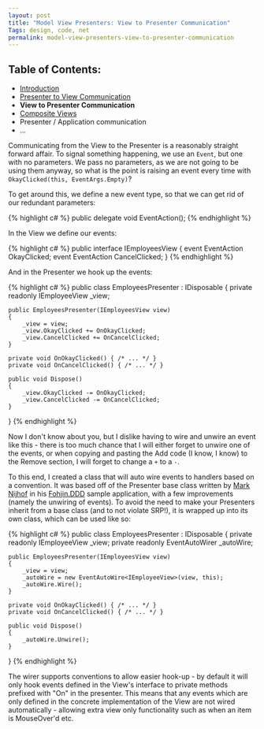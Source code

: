 ```yaml
---
layout: post
title: "Model View Presenters: View to Presenter Communication"
Tags: design, code, net
permalink: model-view-presenters-view-to-presenter-communication
---
```


Table of Contents:
------------------
* [Introduction][3]
* [Presenter to View Communication][4]
* **View to Presenter Communication**
* [Composite Views][5]
* Presenter / Application communication
* ...

Communicating from the View to the Presenter is a reasonably straight forward affair.  To signal something happening, we use an `Event`, but one with no parameters.  We pass no parameters, as we are not going to be using them anyway, so what is the point is raising an event every time with `OkayClicked(this, EventArgs.Empty)`?

To get around this, we define a new event type, so that we can get rid of our redundant parameters:

{% highlight c# %}
public delegate void EventAction();
{% endhighlight %}

In the View we define our events:

{% highlight c# %}
public interface IEmployeesView
{
	event EventAction OkayClicked;
	event EventAction CancelClicked;
}
{% endhighlight %}

And in the Presenter we hook up the events:

{% highlight c# %}
public class EmployeesPresenter : IDisposable
{
	private readonly IEmployeeView _view;

	public EmployeesPresenter(IEmployeesView view)
	{
		_view = view;
		_view.OkayClicked += OnOkayClicked;
		_view.CancelClicked += OnCancelClicked;
	}

	private void OnOkayClicked() { /* ... */ }
	private void OnCancelClicked() { /* ... */ }

	public void Dispose()
	{
		_view.OkayClicked -= OnOkayClicked;
		_view.CancelClicked -= OnCancelClicked;
	}
}
{% endhighlight %}

Now I don't know about you, but I dislike having to wire and unwire an event like this - there is too much chance that I will either forget to unwire one of the events, or when copying and pasting the Add code (I know, I know) to the Remove section, I will forget to change a `+` to a `-`.

To this end, I created a class that will auto wire events to handlers based on a convention.  It was based off of the Presenter base class written by [Mark Nijhof][1] in his [Fohjin.DDD][2] sample application, with a few improvements (namely the unwiring of events).  To avoid the need to make your Presenters inherit from a base class (and to not violate SRP!), it is wrapped up into its own class, which can be used like so:

{% highlight c# %}
public class EmployeesPresenter : IDisposable
{
	private readonly IEmployeeView _view;
	private readonly EventAutoWirer<IEmployeeView> _autoWire;

	public EmployeesPresenter(IEmployeesView view)
	{
		_view = view;
		_autoWire = new EventAutoWire<IEmployeeView>(view, this);
		_autoWire.Wire();
	}

	private void OnOkayClicked() { /* ... */ }
	private void OnCancelClicked() { /* ... */ }

	public void Dispose()
	{
		_autoWire.Unwire();
	}
}
{% endhighlight %}

The wirer supports conventions to allow easier hook-up - by default it will only hook events defined in the View's interface to private methods prefixed with "On" in the presenter.  This means that any events which are only defined in the concrete implementation of the View are not wired automatically - allowing extra view only functionality such as when an item is MouseOver'd etc.

[1]: http://cre8ivethought.com/blog/index
[2]: https://github.com/MarkNijhof/Fohjin

[3]: /model-view-presenter-introduction
[4]: /model-view-presenters-presenter-to-view-communication
[5]: /model-view-presenters-composite-views
